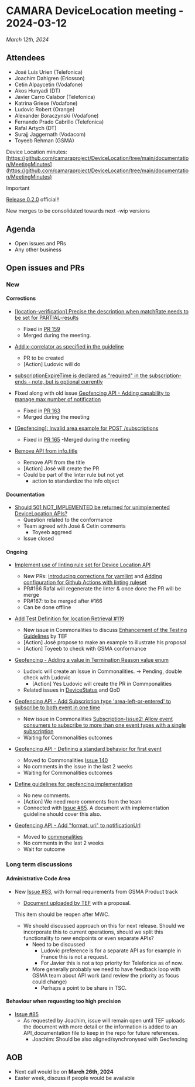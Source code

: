 # CAMARA DeviceLocation meeting - 2024-03-12

*March 12th, 2024*

## Attendees

* José Luis Urien (Telefonica)
* Joachim Dahlgren (Ericsson)
* Cetin Alpaycetin (Vodafone)
* Akos Hunyadi (DT)
* Javier Carro Calabor (Telefonica)
* Katrina Griese (Vodafone)
* Ludovic Robert (Orange)
* Alexander Boraczynski (Vodafone)
* Fernando Prado Cabrillo (Telefonica)
* Rafal Artych (DT)
* Surajj Jaggernath (Vodacom)
* Toyeeb Rehman (GSMA)

Device Location minutes: [https://github.com/camaraproject/DeviceLocation/tree/main/documentation/MeetingMinutes](https://github.com/camaraproject/DeviceLocation/tree/main/documentation/MeetingMinutes)


> [!IMPORTANT]
> [Release 0.2.0](https://github.com/camaraproject/DeviceLocation/releases/tag/v0.2.0) official!!
>
> New merges to be consolidated towards next -wip versions


## Agenda

* Open issues and PRs
* Any other business
  
## Open issues and PRs 

### New

#### Corrections

* [[location-verification] Precise the description when matchRate needs to be set for PARTIAL-results](https://github.com/camaraproject/DeviceLocation/issues/158)
  - Fixed in [PR 159](https://github.com/camaraproject/DeviceLocation/pull/159)
  - Merged during the meeting.

* [Add x-correlator as specified in the guideline](https://github.com/camaraproject/DeviceLocation/issues/160)
  - PR to be created
  - [Action] Ludovic will do

* [subscriptionExpireTime is declared as "required" in the subscription-ends - note, but is optional currently](https://github.com/camaraproject/DeviceLocation/issues/161)
* Fixed along with old issue [Geofencing API - Adding capability to manage max number of notification](https://github.com/camaraproject/DeviceLocation/issues/111)
  - Fixed in [PR 163](https://github.com/camaraproject/DeviceLocation/pull/163)
  - Merged during the meeting

* [[Geofencing]: Invalid area example for POST /subscriptions](https://github.com/camaraproject/DeviceLocation/issues/164)
  - Fixed in [PR 165](https://github.com/camaraproject/DeviceLocation/pull/165)
  -Merged during the meeting

* [Remove API from info.title](https://github.com/camaraproject/DeviceLocation/issues/169)
  - Remove API from the title
  - [Action] José will create the PR
  - Could be part of the linter rule but not yet
    - action to standardize the info object

#### Documentation

* [Should 501 NOT_IMPLEMENTED be returned for unimplemented DeviceLocation APIs?](https://github.com/camaraproject/DeviceLocation/issues/168)
  - Question related to the conformance
  - Team agreed with José & Cetin comments
    - Toyeeb aggreed
  - Issue closed
  

#### Ongoing

* [Implement use of linting rule set for Device Location API](https://github.com/camaraproject/DeviceLocation/issues/125)
  - New PRs: [Introducing corrections for yamllint](https://github.com/camaraproject/DeviceLocation/pull/166) and [Adding configuration for Github Actions with linting ruleset](https://github.com/camaraproject/DeviceLocation/pull/167)
  - PR#166 Rafal will regenerate the linter & once done the PR will be merge
  - PR#167: to be merged after #166
  - Can be done offline

* [Add Test Definition for location Retrieval #119](https://github.com/camaraproject/DeviceLocation/pull/119/files)
  - New issue in Commonalities to discuss [Enhancement of the Testing Guidelines](https://github.com/camaraproject/Commonalities/issues/158) by TEF 
  - [Action] José propose to make an example to illustrate his proposal
  - [Action] Toyeeb to check with GSMA conformance

* [Geofencing - Adding a value in Termination Reason value enum](https://github.com/camaraproject/DeviceLocation/issues/141)
  - Ludovic will create an Issue in Commonalities. -> Pending, double check with Ludovic
      - [Action] Yes Ludovic will create the PR in Commponalities
  - Related issues in [DeviceStatus](https://github.com/camaraproject/DeviceStatus/issues/117) and QoD

* [Geofencing API - Add Subscription type 'area-left-or-entered' to subscribe to both event in one time](https://github.com/camaraproject/DeviceLocation/issues/138)
  - New issue in Commonalities [Subscription-Issue2: Allow event consumers to subscribe to more than one event types with a single subscription](https://github.com/camaraproject/Commonalities/issues/154)
  - Waiting for Commonalities outcomes

* [Geofencing API - Defining a standard behavior for first event](https://github.com/camaraproject/DeviceLocation/issues/124)
  - Moved to Commonalities [Issue 140](https://github.com/camaraproject/Commonalities/issues/140)
  - No comments in the issue in the last 2 weeks
  - Waiting for Commonalities outcomes

* [Define guidelines for geofencing implementation](https://github.com/camaraproject/DeviceLocation/issues/133)
  - No new comments. 
  - [Action] We need more comments from the team
  - Connected with [Issue #85](https://github.com/camaraproject/DeviceLocation/issues/85). A document with implementation guideline should cover this also.

* [Geofencing API - Add "format: uri" to notificationUrl](https://github.com/camaraproject/DeviceLocation/issues/118)
  - Moved to [commonalities](https://github.com/camaraproject/Commonalities/issues/93)
  - No comments in the last 2 weeks
  - Wait for outcome

### Long term discussions

#### Administrative Code Area

* New [Issue #83](https://github.com/camaraproject/DeviceLocation/issues/83), with formal requirements from GSMA Product track
  - [Document uploaded by TEF](https://github.com/camaraproject/DeviceLocation/files/12856149/AdminCode.Proposal.-.Draft_20230926.docx) with a proposal. 

  This item should be reopen after MWC.

  - We should discussed approach on this for next release. Should we incorporate this to current operations, should we split this functionality to new endpoints or even separate APIs?
    - Need to be discussed
      - Ludovic preference is for a separate API as for example in France this is not a request.
      - For Javier this is not a top priority for Telefonica as of now.
    - More generally probably we need to have feedback loop with GSMA team about API work (and review the priority as focus could change)
      - Perhaps a point to be share in TSC.

#### Behaviour when requesting too high precision

* [Issue #85](https://github.com/camaraproject/DeviceLocation/issues/85)
  - As requested by Joachim, issue will remain open until TEF uploads the document with more detail or the information is added to an API_documentation file to keep in the repo for future references.
    - Joachim: Should be also aligned/synchronysed with Geofencing

## AOB

<p>

- Next call would be on **March 26th, 2024**
- Easter week, discuss if people would be available

<p>
